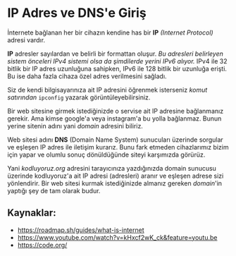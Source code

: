 # IP Adres ve DNS'e Giriş

İnternete bağlanan her bir cihazın kendine has bir **IP** *(Internet Protocol)* adresi vardır. 

**IP** adresler sayılardan ve belirli bir formattan oluşur. *Bu adresleri belirleyen sistem önceleri IPv4 sistemi olsa da şimdilerde yerini IPv6 alıyor.* IPv4 ile 32 bitlik bir IP adres uzunluğuna sahipken, IPv6 ile 128 bitlik bir uzunluğa erişti. Bu ise daha fazla cihaza özel adres verilmesini sağladı. 

Siz de kendi bilgisayarınıza ait IP adresini öğrenmek isterseniz *komut satırından* `ipconfig` yazarak görüntüleyebilirsiniz.

Bir web sitesine girmek istediğinizde o servise ait IP adresine bağlanmanız gerekir. Ama kimse google'a veya instagram'a bu yolla bağlanmaz. Bunun yerine sitenin adını yani *domain* adresini biliriz. 

Web sitesi adını **DNS** (Domain Name System) sunucuları üzerinde sorgular ve eşleşen IP adres ile iletişim kurarız. Bunu fark etmeden cihazlarımız bizim için yapar ve olumlu sonuç dönüldüğünde siteyi karşımızda görürüz.

Yani *kodluyoruz.org* adresini tarayıcınıza yazdığınızda domain sunucusu üzerinde kodluyoruz'a ait IP adresi (adresleri) aranır ve eşleşen adrese sizi yönlendirir. Bir web sitesi kurmak istediğinizde almanız gereken *domain*'in yaptığı şey de tam olarak budur.



## Kaynaklar:
- https://roadmap.sh/guides/what-is-internet
- https://www.youtube.com/watch?v=kHxcf2wK_ck&feature=youtu.be
- https://code.org/


